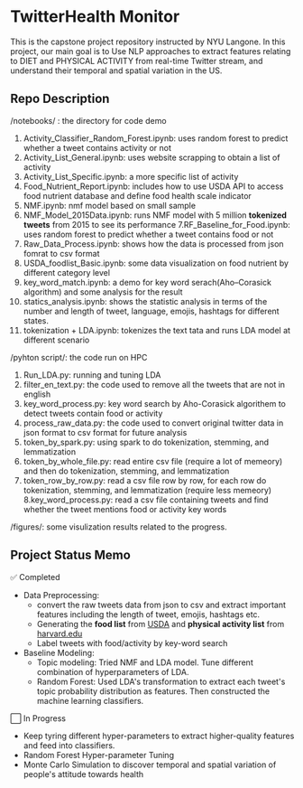 #  TwitterHealth Monitor
This is the capstone project repository instructed by NYU Langone. In this project, our main goal is to 
Use NLP approaches to extract features relating to DIET and PHYSICAL ACTIVITY from real-time Twitter stream, and understand their temporal and spatial variation in the US.

## Repo Description
/notebooks/ : the directory for code demo
1. Activity_Classifier_Random_Forest.ipynb: uses random forest to predict whether a tweet contains activity or not
2. Activity_List_General.ipynb: uses website scrapping to obtain a list of activity
3. Activity_List_Specific.ipynb: a more specific list of activity
4. Food_Nutrient_Report.ipynb: includes how to use USDA API to access food nutrient database and define food health scale indicator
5. NMF.ipynb: nmf model based on small sample
6. NMF_Model_2015Data.ipynb: runs NMF model with 5 million __tokenized tweets__ from 2015 to see its performance
7.RF_Baseline_for_Food.ipynb: uses random forest to predict whether a tweet contains food or not
8. Raw_Data_Process.ipynb: shows how the data is processed from json fomrat to csv format
9. USDA_foodlist_Basic.ipynb: some data visualization on food nutrient by different category level
10. key_word_match.ipynb: a demo for key word serach(Aho–Corasick algorithm) and some analysis for the result
11. statics_analysis.ipynb: shows the statistic analysis in terms of the number and length of tweet, language, emojis, hashtags for different states.
12. tokenization + LDA.ipynb: tokenizes the text tata and runs LDA model at different scenario

/pyhton script/: the code run on HPC
1. Run_LDA.py: running and tuning LDA
2. filter_en_text.py: the code used to remove all the tweets that are not in english
3. key_word_process.py: key word search by Aho-Corasick algorithem to detect tweets contain food or activity
4. process_raw_data.py: the code used to convert original twitter data in json format to csv format for future analysis
5. token_by_spark.py: using spark to do tokenization, stemming, and lemmatization
6. token_by_whole_file.py: read entire csv file (require a lot of memeory) and then do tokenization, stemming, and lemmatization
7. token_row_by_row.py: read a csv file row by row, for each row do tokenization, stemming, and lemmatization (require less memeory)
8.key_word_process.py: read a csv file containing tweets and find whether the tweet mentions food or activity key words

/figures/: some visulization results related to the progress.

## Project Status Memo
:white_check_mark: Completed
- Data Preprocessing: 
  - convert the raw tweets data from json to csv and extract important features including the length of tweet, emojis, hashtags etc.
  - Generating the __food list__ from [USDA](https://ndb.nal.usda.gov/ndb/doc/index) and __physical activity list__ from [harvard.edu](https://www.health.harvard.edu/diet-and-weight-loss/calories-burned-in-30-minutes-of-leisure-and-routine-activities)
  - Label tweets with food/activity by key-word search
- Baseline Modeling:
  - Topic modeling: Tried NMF and LDA model. Tune different combination of hyperparameters of LDA.
  - Random Forest: Used LDA's transformation to extract each tweet's topic probability distribution as features. Then constructed the machine learning classifiers.
  
:white_large_square: In Progress
- Keep tyring different hyper-parameters to extract higher-quality features and feed into classifiers.
- Random Forest Hyper-parameter Tuning
- Monte Carlo Simulation to discover temporal and spatial variation of people's attitude towards health

